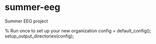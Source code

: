 # summer-eeg
Summer EEG project

% Run once to set up your new organization
config = default_config();
setup_output_directories(config);

